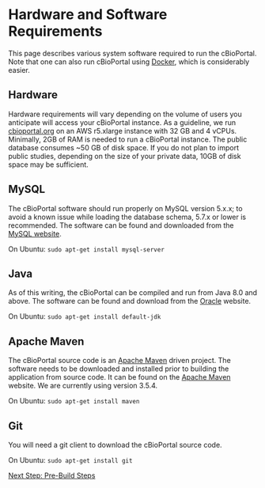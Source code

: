 # Hardware and Software Requirements

This page describes various system software required to run the cBioPortal.
Note that one can also run cBioPortal using [Docker](Docker-Prerequisites.md),
which is considerably easier.

## Hardware

Hardware requirements will vary depending on the volume of users you anticipate
will access your cBioPortal instance.  As a guideline, we run
[cbioportal.org](https://www.cbioportal.org) on an AWS r5.xlarge instance with
32 GB and 4 vCPUs. Minimally, 2GB of RAM is needed to run a cBioPortal
instance. The public database consumes ~50 GB of disk space. If you do not plan
to import public studies, depending on the size of your private data, 10GB of
disk space may be sufficient.

## MySQL

The cBioPortal software should run properly on MySQL version 5.x.x; to avoid a known issue while loading the database schema, 5.7.x or lower is recommended.
The software can be found and downloaded from the [MySQL website](http://www.mysql.com/).

On Ubuntu:  ```sudo apt-get install mysql-server```

## Java

As of this writing, the cBioPortal can be compiled and run from Java 8.0 and above.  The software can be found and download from the [Oracle](http://www.oracle.com/us/technologies/java/overview/index.html) website.

On Ubuntu:  ```sudo apt-get install default-jdk```

## Apache Maven

The cBioPortal source code is an [Apache Maven](https://maven.apache.org/) driven project.  The software needs to be downloaded and installed prior to building the application from source code.  It can be found on the [Apache Maven](https://maven.apache.org/download.cgi) website. We are currently using version 3.5.4.

On Ubuntu:  ```sudo apt-get install maven```

## Git

You will need a git client to download the cBioPortal source code.

On Ubuntu:  ```sudo apt-get install git```

[Next Step: Pre-Build Steps](Pre-Build-Steps.md)
